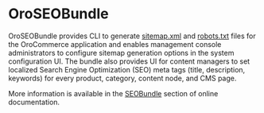 # OroSEOBundle

OroSEOBundle provides CLI to generate [sitemap.xml](https://www.sitemaps.org/protocol.html) and [robots.txt](http://www.robotstxt.org/) files for the OroCommerce application and enables management console administrators to configure sitemap generation options in the system configuration UI. The bundle also provides UI for content managers to set localized Search Engine Optimization (SEO) meta tags (title, description, keywords) for every product, category, content node, and CMS page.

More information is available in the [SEOBundle](https://doc.oroinc.com//backend/bundles/commerce/SEOBundle/) section of online documentation.
